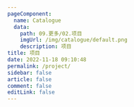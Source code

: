 ```yaml
---
pageComponent: 
  name: Catalogue
  data: 
    path: 09.更多/02.项目
    imgUrl: /img/catalogue/default.png
    description: 项目
title: 项目
date: 2022-11-18 09:10:48
permalink: /project/
sidebar: false
article: false
comment: false
editLink: false
---
```


